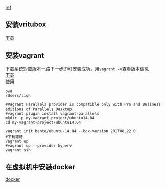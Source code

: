 [ref](http://blog.csdn.net/zhouhuakang/article/details/51098066)
## 安装vritubox
[下载](http://www.oracle.com/technetwork/server-storage/virtualbox/downloads/index.html)
## 安装vagrant
下载系统对应版本一路下一步即可安装成功，用`vagrant -v`查看版本信息  
[下载](https://www.vagrantup.com/downloads.html)  
[使用](https://www.vagrantup.com/docs/cli)

```
pwd
/Users/liqh

#Vagrant Parallels provider is compatible only with Pro and Business editions of Parallels Desktop.
#vagrant plugin install vagrant-parallels
mkdir -p my-vagrant-project/ubuntu14.04
cd my-vagrant-project/ubuntu14.04

vagrant init bento/ubuntu-14.04 --box-version 201708.22.0
#下载等待
vagrant up
#vagrant up --provider hyperv
vagrant ssh
```
## 在虚拟机中安装docker
[docker](https://www.docker.com/)
